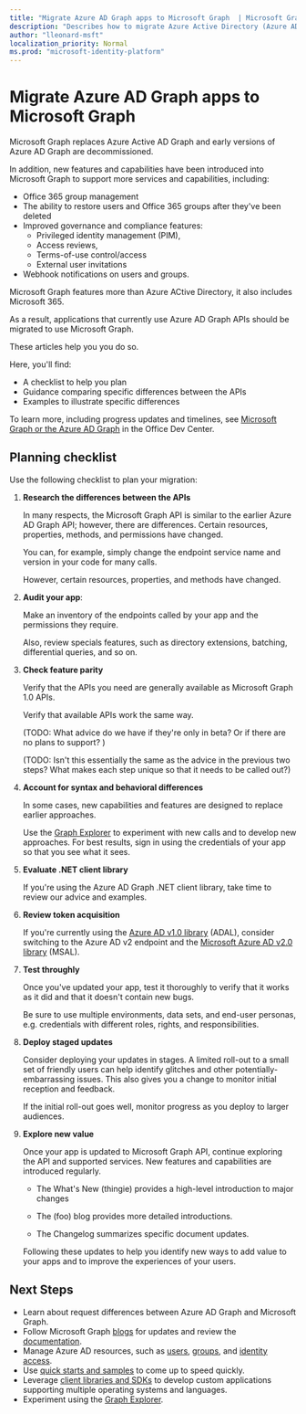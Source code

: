 ```yaml
---
title: "Migrate Azure AD Graph apps to Microsoft Graph  | Microsoft Graph"
description: "Describes how to migrate Azure Active Directory (Azure AD) API apps to Microsoft Graph API."
author: "lleonard-msft"
localization_priority: Normal
ms.prod: "microsoft-identity-platform"
---
```


# Migrate Azure AD Graph apps to Microsoft Graph

Microsoft Graph replaces Azure Active AD Graph and early versions of Azure AD Graph are decommissioned.

In addition, new features and capabilities have been introduced into Microsoft Graph to support more services and capabilities, including:

- Office 365 group management
- The ability to restore users and Office 365 groups after they've been deleted
- Improved governance and compliance features:
    - Privileged identity management (PIM), 
    - Access reviews, 
    - Terms-of-use control/access
    - External user invitations
- Webhook notifications on users and groups.

Microsoft Graph features more than Azure ACtive Directory, it also includes Microsoft 365.

As a result, applications that currently use Azure AD Graph APIs should be migrated to use Microsoft Graph.

These articles help you you do so.  

Here, you'll find: 

- A checklist to help you plan
- Guidance comparing specific differences between the APIs
- Examples to illustrate specific differences

To learn more, including progress updates and timelines, see [Microsoft Graph or the Azure AD Graph](https://dev.office.com/blogs/microsoft-graph-or-azure-ad-graph) in the Office Dev Center.

## Planning checklist

Use the following checklist to plan your migration:

1.  **Research the differences between the APIs**

    In many respects, the Microsoft Graph API is similar to the earlier Azure AD Graph API; however, there are differences.  Certain resources, properties, methods, and permissions have changed. 

    You can, for example, simply change the endpoint service name and version in your code for many calls.

    However, certain resources, properties, and methods have changed.

1.  **Audit your app**: 

    Make an inventory of the endpoints called by your app and the permissions they require.  

    Also, review specials features, such as directory extensions, batching, differential queries, and so on.

1.  **Check feature parity**

    Verify that the APIs you need are generally available as Microsoft Graph 1.0 APIs. 

    Verify that available APIs work the same way.

    (TODO: What advice do we have if they're only in beta? Or if there are no plans to support? )

    (TODO: Isn't this essentially the same as the advice in the previous two steps?  What makes each step unique so that it needs to be called out?)

1.  **Account for syntax and behavioral differences** 

    In some cases, new capabilities and features are designed to replace earlier approaches.

    Use the [Graph Explorer](https://aka.ms/ge) to experiment with new calls and to develop new approaches. For best results, sign in using the credentials of your app so that you see what it sees.

1.  **Evaluate .NET client library**

    If you're using the Azure AD Graph .NET client library, take time to review our advice and examples.  

1.  **Review token acquisition**

    If you're currently using the [Azure AD v1.0 library](https://docs.microsoft.com/en-us/azure/active-directory/develop/active-directory-authentication-libraries) (ADAL), consider switching to the Azure AD v2 endpoint and the [Microsoft Azure AD v2.0 library](https://docs.microsoft.com/en-us/azure/active-directory/develop/reference-v2-libraries) (MSAL).

1.  **Test throughly**

    Once you've updated your app, test it thoroughly to verify that it works as it did and that it doesn't contain new bugs.  

    Be sure to use multiple environments, data sets, and end-user personas, e.g. credentials with different roles, rights, and responsibilities.

1.  **Deploy staged updates**

    Consider deploying your updates in stages.  A limited roll-out to a small set of friendly users can help identify glitches and other potentially-embarrassing issues.  This also gives you a change to monitor initial reception and feedback.

    If the initial roll-out goes well, monitor progress as you deploy to larger audiences.

1.  **Explore new value**

    Once your app is updated to Microsoft Graph API, continue exploring the API and supported services. New features and capabilities are introduced regularly.  

    - The What's New (thingie) provides a high-level introduction to major changes

    - The (foo) blog provides more detailed introductions.

    - The Changelog summarizes specific document updates.

    Following these updates to help you identify new ways to add value to your apps and to improve the experiences of your users.  

## Next Steps

- Learn about request differences between Azure AD Graph and Microsoft Graph.
- Follow Microsoft Graph [blogs](https://developer.microsoft.com/graph/blogs) for updates and review the [documentation](https://developer.microsoft.com/graph).
- Manage Azure AD resources, such as [users](https://docs.microsoft.com/graph/azuread-users-concept-overview), [groups](https://docs.microsoft.com/graph/office365-groups-concept-overview), and [identity access](https://docs.microsoft.com/graph/azuread-identity-access-management-concept-overview).
- Use [quick starts and samples](https://developer.microsoft.com/graph/get-started) to come up to speed quickly.
- Leverage [client libraries and SDKs](https://developer.microsoft.com/graph/get-started) to develop custom applications supporting multiple operating systems and languages.
- Experiment using the [Graph Explorer](https://aka.ms/ge).
